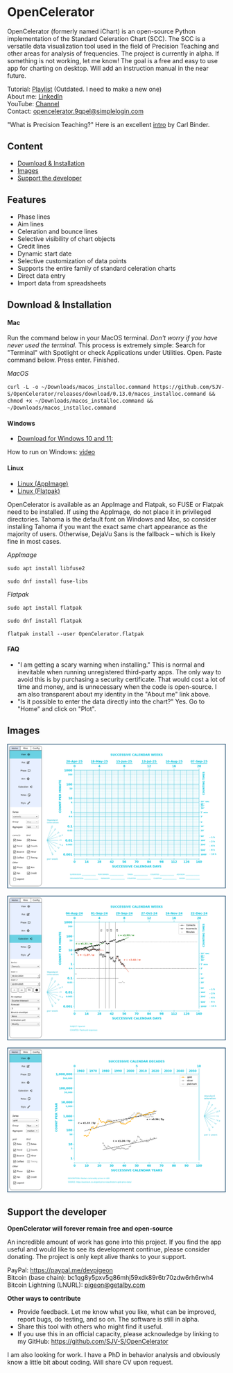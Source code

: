 # OpenCelerator

OpenCelerator (formerly named iChart) is an open-source Python implementation of the Standard Celeration Chart (SCC). The SCC is a versatile data visualization tool used in the field of Precision Teaching and other areas for analysis of frequencies. The project is currently in alpha. If something is not working, let me know! The goal is a free and easy to use app for charting on desktop. Will add an instruction manual in the near future.

Tutorial: [Playlist](https://www.youtube.com/playlist?list=PLAU5et__-B6HCHmlgyxgPPDJ2rHgZ1PY4) (Outdated. I need to make a new one) <br>
About me: [LinkedIn](https://www.linkedin.com/in/jsv01/)<br>
YouTube: [Channel](https://www.youtube.com/@sudorandom7619)<br>
Contact: opencelerator.9qpel@simplelogin.com

"What is Precision Teaching?" Here is an excellent [intro](https://www.youtube.com/watch?v=PjwWZP726Ko&list=PLuQRRtTr10Mm1QycJLUjowBFugi7lg0c7&index=5&t=0s) by Carl Binder.


## Content
- [Download & Installation](#download--installation)
- [Images](#images)
- [Support the developer](#Support-the-developer)

## Features
- Phase lines
- Aim lines
- Celeration and bounce lines
- Selective visibility of chart objects
- Credit lines
- Dynamic start date
- Selective customization of data points
- Supports the entire family of standard celeration charts
- Direct data entry
- Import data from spreadsheets

## Download & Installation

#### Mac

Run the command below in your MacOS terminal. _Don't worry if you have never used the terminal._ This process is extremely simple: Search for "Terminal" with Spotlight or check Applications under Utilities. Open. Paste command below. Press enter. Finished.

_MacOS_
```
curl -L -o ~/Downloads/macos_installoc.command https://github.com/SJV-S/OpenCelerator/releases/download/0.13.0/macos_installoc.command && chmod +x ~/Downloads/macos_installoc.command && ~/Downloads/macos_installoc.command
```

#### Windows

- [Download for Windows 10 and 11:](https://github.com/SJV-S/OpenCelerator/releases/download/0.13.0/OpenCelerator-e0.13.0-Windows-10-and-11.zip)

How to run on Windows: [video](https://youtu.be/u8ugPqEv8LM)

#### Linux

- [Linux (AppImage)](https://github.com/SJV-S/OpenCelerator/releases/download/0.13.0/OpenCelerator-e0.13.0-Linux.AppImage)
- [Linux (Flatpak)](https://github.com/SJV-S/OpenCelerator/releases/download/0.13.0/OpenCelerator-e0.13.0-Linux.flatpak)

OpenCelerator is available as an AppImage and Flatpak, so FUSE or Flatpak need to be installed. If using the AppImage, do not place it in privileged directories. Tahoma is the default font on Windows and Mac, so consider installing Tahoma if you want the exact same chart appearance as the majority of users. Otherwise, DejaVu Sans is the fallback – which is likely fine in most cases.

_AppImage_
```
sudo apt install libfuse2
```
```
sudo dnf install fuse-libs
```
_Flatpak_
```
sudo apt install flatpak
```
```
sudo dnf install flatpak
```
```
flatpak install --user OpenCelerator.flatpak
```

#### FAQ
- "I am getting a scary warning when installing." This is normal and inevitable when running unregistered third-party apps. The only way to avoid this is by purchasing a security certificate. That would cost a lot of time and money, and is unnecessary when the code is open-source. I am also transparent about my identity in the "About me" link above.
- "Is it possible to enter the data directly into the chart?" Yes. Go to "Home" and click on "Plot".

## Images

![Default Chart](/images/default_chart.png)

![Example Chart](images/example_chart.png)

![Example Chart2](images/example_chart2.png)

## Support the developer

**OpenCelerator will forever remain free and open-source**

An incredible amount of work has gone into this project. If you find the app useful and would like to see its development continue, please consider donating. The project is only kept alive thanks to your support.

PayPal: https://paypal.me/devpigeon<br>
Bitcoin (base chain): bc1qg8y5pxv5g86mhj59xdk89r6tr70zdw6rh6rwh4<br>
Bitcoin Lightning (LNURL): pigeon@getalby.com<br>

**Other ways to contribute**

- Provide feedback. Let me know what you like, what can be improved, report bugs, do testing, and so on. The software is still in alpha.
- Share this tool with others who might find it useful.
- If you use this in an official capacity, please acknowledge by linking to my GitHub: https://github.com/SJV-S/OpenCelerator

I am also looking for work. I have a PhD in behavior analysis and obviously know a little bit about coding. Will share CV upon request.<br>




